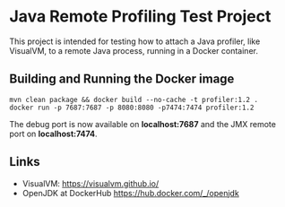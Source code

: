 # Java Remote Profiling Test Project

This project is intended for testing how to attach a Java profiler, like VisualVM, to a remote Java process, 
running in a Docker container.

## Building and Running the Docker image

    mvn clean package && docker build --no-cache -t profiler:1.2 .
    docker run -p 7687:7687 -p 8080:8080 -p7474:7474 profiler:1.2
    
The debug port is now available on __localhost:7687__ and the JMX remote port on __localhost:7474__.


## Links

- VisualVM: https://visualvm.github.io/
- OpenJDK at DockerHub https://hub.docker.com/_/openjdk